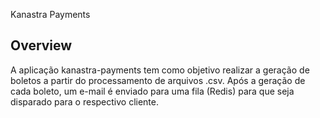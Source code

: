 Kanastra Payments

## Overview
A aplicação kanastra-payments tem como objetivo realizar a geração de boletos a partir do processamento de arquivos .csv.
Após a geração de cada boleto, um e-mail é enviado para uma fila (Redis) para que seja disparado para o respectivo cliente.
